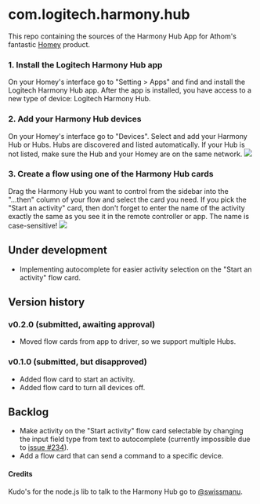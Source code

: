 # com.logitech.harmony.hub
This repo containing the sources of the Harmony Hub App for Athom's fantastic [Homey](http://www.athom.com) product.

### 1. Install the Logitech Harmony Hub app
On your Homey's interface go to "Setting > Apps" and find and install the Logitech Harmony Hub app.
After the app is installed, you have access to a new type of device: Logitech Harmony Hub.

### 2. Add your Harmony Hub devices
On your Homey's interface go to "Devices". Select and add your Harmony Hub or Hubs. Hubs are discovered and listed automatically. If your Hub is not listed, make sure the Hub and your Homey are on the same network.
![](https://github.com/netactivenl/com.logitech.harmony.hub/raw/master/assets/images/devices.png)

### 3. Create a flow using one of the Harmony Hub cards
Drag the Harmony Hub you want to control from the sidebar into the "...then" column of your flow and select the card you need. 
If you pick the "Start an activity" card, then don't forget to enter the name of the activity exactly the same as you see it in the remote controller or app. The name is case-sensitive!
![](https://github.com/netactivenl/com.logitech.harmony.hub/raw/master/assets/images/example_flow.png)

## Under development

* Implementing autocomplete for easier activity selection on the "Start an activity" flow card.

## Version history

### v0.2.0 (submitted, awaiting approval)
* Moved flow cards from app to driver, so we support multiple Hubs.

### v0.1.0 (submitted, but disapproved)
* Added flow card to start an activity.
* Added flow card to turn all devices off.

## Backlog
* Make activity on the "Start activity" flow card selectable by changing the input field type from text to autocomplete (currently impossible due to [issue #234](https://github.com/athombv/homey/issues/234)).
* Add a flow card that can send a command to a specific device.

#### Credits
Kudo's for the node.js lib to talk to the Harmony Hub go to [@swissmanu](https://github.com/swissmanu).